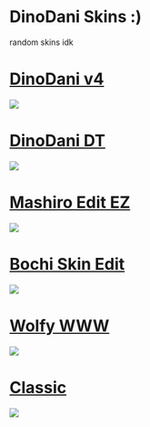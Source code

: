 # DinoDani Skins :)
random skins idk

# [DinoDani v4](https://www.mediafire.com/file/8tml194oq7c0sh7/DinoDani_v4.osk/file)
![](https://cdn.discordapp.com/attachments/707468869727682593/1020800986543050852/screenshot459.png)

# [DinoDani DT](https://www.mediafire.com/file/lmsae4r5qtpi4eh/DinoDani_DT.osk/file)
![](https://cdn.discordapp.com/attachments/707468869727682593/1022759514115686421/screenshot479.png)

# [Mashiro Edit EZ](https://www.mediafire.com/file/0flmgo61yim9npv/-_%25E3%2580%258EProject_MASHIRO%25E3%2580%258F__%255BML%255D.osk/file)
![](https://cdn.discordapp.com/attachments/707468869727682593/1066917721251520532/screenshot019.jpg)

# [Bochi Skin Edit](https://www.mediafire.com/file/6i661yahgubm25i/bochi.osk/file)
![](https://cdn.discordapp.com/attachments/707468869727682593/1066920862164451379/screenshot032.jpg)

# [Wolfy WWW](https://www.mediafire.com/file/380vw9h02w382o2/-_%25E2%2598%25BE_-Wolfy-_%25E2%2598%25BD_%25E3%2580%258EWWW%25E3%2580%258F.osk/file)
![](https://cdn.discordapp.com/attachments/707468869727682593/1066920137158045726/screenshot028.jpg)

# [Classic](https://www.mediafire.com/file/g1d80aublr3ure3/sdfl%25C3%25B1amf%25C3%25B1am%25C3%25B1lfamfadadada.osk/file)
![](https://cdn.discordapp.com/attachments/707468869727682593/1071598485545156688/screenshot035.jpg)
